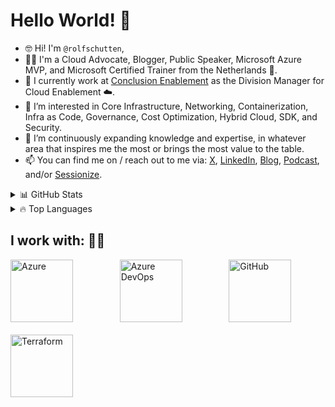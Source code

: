 # Hello World! 👋

- 🤓 Hi! I'm `@rolfschutten`,
- 👨‍💼 I'm a Cloud Advocate, Blogger, Public Speaker, Microsoft Azure MVP, and Microsoft Certified Trainer from the Netherlands 🌷.
- 💼 I currently work at [Conclusion Enablement](https://www.conclusion.nl/en/enablement) as the Division Manager for Cloud Enablement ☁️.
- 👀 I’m interested in Core Infrastructure, Networking, Containerization, Infra as Code, Governance, Cost Optimization, Hybrid Cloud, SDK, and Security.
- 🌱 I’m continuously expanding knowledge and expertise, in whatever area that inspires me the most or brings the most value to the table.
- 📫 You can find me on / reach out to me via: [X](https://x.com/rolf_schutten), [LinkedIn](https://www.linkedin.com/in/rolf-schutten/), [Blog](https://schutten.cloud/), [Podcast](https://www.youtube.com/@azuretalkspodcast), and/or [Sessionize](https://sessionize.com/rolf-schutten/).

<details>
  <summary>📊 GitHub Stats</summary>
  
  ![RolfSchutten's GitHub stats](https://github-readme-stats.vercel.app/api?username=rolfschutten&theme=dark&show_icons=true)
  
</details>

<details>
  <summary>🔥 Top Languages</summary>
  
  [![Top Langs](https://github-readme-stats.vercel.app/api/top-langs/?username=rolfschutten&theme=dark&show_icons=true)](https://github.com/anuraghazra/github-readme-stats)
  
</details>

## I work with: 🧑‍💻
<div style="display: grid; grid-template-columns: repeat(3, 1fr); gap: 20px; justify-content: center;">
  <img src="https://upload.wikimedia.org/wikipedia/commons/thumb/f/fa/Microsoft_Azure.svg/2048px-Microsoft_Azure.svg.png" alt="Azure" width="100" height="100">
  <img src="https://www.svgrepo.com/show/448271/azure-devops.svg" alt="Azure DevOps" width="100" height="100">
  <img src="https://cdns.iconmonstr.com/wp-content/releases/preview/2012/240/iconmonstr-github-1.png" alt="GitHub" width="100" height="100">
  <img src="https://www.svgrepo.com/show/354447/terraform-icon.svg" alt="Terraform" width="100" height="100">
  <!-- Add more logos as needed -->
</div>
